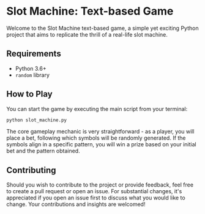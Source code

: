 # Slot Machine: Text-based Game

Welcome to the Slot Machine text-based game, a simple yet exciting Python project that aims to replicate the thrill of a real-life slot machine.

## Requirements

- Python 3.6+
- `random` library

## How to Play

You can start the game by executing the main script from your terminal:

```bash
python slot_machine.py
```

The core gameplay mechanic is very straightforward - as a player, you will place a bet, following which symbols will be randomly generated. If the symbols align in a specific pattern, you will win a prize based on your initial bet and the pattern obtained.

## Contributing

Should you wish to contribute to the project or provide feedback, feel free to create a pull request or open an issue. For substantial changes, it's appreciated if you open an issue first to discuss what you would like to change. Your contributions and insights are welcomed!